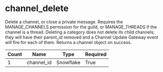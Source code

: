 # channel_delete 
Delete a channel, or close a private message. Requires the MANAGE_CHANNELS permission for the guild, or MANAGE_THREADS if the channel is a thread. Deleting a category does not delete its child channels; they will have their parent_id removed and a Channel Update Gateway event will fire for each of them. Returns a channel object on success. 

 Count | Name | Type | Required        
 ----|----|----|----
1 | channel_id | Snowflake | True